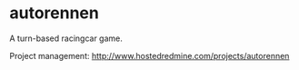 autorennen
==========

A turn-based racingcar game.

Project management:
http://www.hostedredmine.com/projects/autorennen
